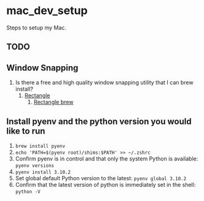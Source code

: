 # mac_dev_setup
Steps to setup my Mac.

## TODO

## Window Snapping
1. Is there a free and high quality window snapping utility that I can brew install?
    1. [Rectangle](https://rectangleapp.com/)
       1. [Rectangle brew](https://formulae.brew.sh/cask/rectangle)

## Install pyenv and the python version you would like to run

1. `brew install pyenv`
1. `echo 'PATH=$(pyenv root)/shims:$PATH' >> ~/.zshrc`
1. Confirm pyenv is in control and that only the system Python is available: `pyenv versions`
1. `pyenv install 3.10.2`
1. Set global default Python version to the latest: `pyenv global 3.10.2`
1. Confirm that the latest version of python is immediately set in the shell: `python -V`
